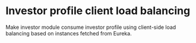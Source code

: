 # Investor profile client load balancing

Make investor module consume investor profile using client-side load balancing based on instances fetched from Eureka.
